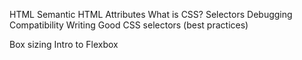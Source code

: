 HTML
Semantic HTML
Attributes
What is CSS?
Selectors
Debugging
Compatibility
Writing Good CSS selectors (best practices)


Box sizing
Intro to Flexbox